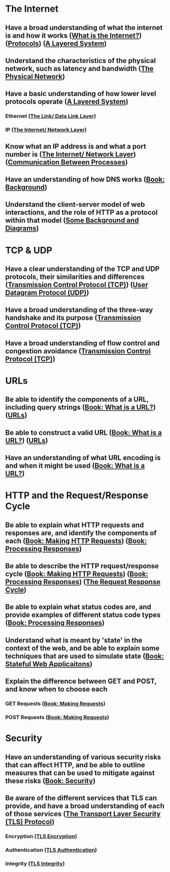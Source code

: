 # The Internet
## Have a broad understanding of what the internet is and how it works ([What is the Internet?](https://launchschool.com/lessons/4af196b9/assignments/268243e5)) ([Protocols](https://launchschool.com/lessons/4af196b9/assignments/a53e65ce)) ([A Layered System](https://launchschool.com/lessons/4af196b9/assignments/21ef33af))

## Understand the characteristics of the physical network, such as latency and bandwidth ([The Physical Network](https://launchschool.com/lessons/4af196b9/assignments/097d7577))

## Have a basic understanding of how lower level protocols operate ([A Layered System](https://launchschool.com/lessons/4af196b9/assignments/21ef33af))
### Ethernet ([The Link/ Data Link Layer](https://launchschool.com/lessons/4af196b9/assignments/81df3782))
### IP ([The Internet/ Network Layer](https://launchschool.com/lessons/4af196b9/assignments/b222ecfb))

## Know what an IP address is and what a port number is ([The Internet/ Network Layer](https://launchschool.com/lessons/4af196b9/assignments/b222ecfb)) ([Communication Between Processes](https://launchschool.com/lessons/2a6c7439/assignments/41113e98))

## Have an understanding of how DNS works ([Book: Background](https://launchschool.com/books/http/read/background#howtheinternetworks))

## Understand the client-server model of web interactions, and the role of HTTP as a protocol within that model ([Some Background and Diagrams](https://launchschool.com/lessons/cc97deb5/assignments/586769d9))

# TCP & UDP
## Have a clear understanding of the TCP and UDP protocols, their similarities and differences ([Transmission Control Protocol (TCP)](https://launchschool.com/lessons/2a6c7439/assignments/d09ddd52)) ([User Datagram Protocol (UDP)](https://launchschool.com/lessons/2a6c7439/assignments/9bb82c9b))

## Have a broad understanding of the three-way handshake and its purpose ([Transmission Control Protocol (TCP)](https://launchschool.com/lessons/2a6c7439/assignments/d09ddd52))

## Have a broad understanding of flow control and congestion avoidance ([Transmission Control Protocol (TCP)](https://launchschool.com/lessons/2a6c7439/assignments/d09ddd52))

# URLs
## Be able to identify the components of a URL, including query strings ([Book: What is a URL?](https://launchschool.com/books/http/read/what_is_a_url)) ([URLs](https://launchschool.com/lessons/cc97deb5/assignments/a28ccb6f))

## Be able to construct a valid URL ([Book: What is a URL?](https://launchschool.com/books/http/read/what_is_a_url)) ([URLs](https://launchschool.com/lessons/cc97deb5/assignments/a28ccb6f))

## Have an understanding of what URL encoding is and when it might be used ([Book: What is a URL?](https://launchschool.com/books/http/read/what_is_a_url#urlencoding))

# HTTP and the Request/Response Cycle
## Be able to explain what HTTP requests and responses are, and identify the components of each ([Book: Making HTTP Requests](https://launchschool.com/books/http/read/making_requests)) ([Book: Processing Responses](https://launchschool.com/books/http/read/processing_responses))

## Be able to describe the HTTP request/response cycle ([Book: Making HTTP Requests](https://launchschool.com/books/http/read/making_requests)) ([Book: Processing Responses](https://launchschool.com/books/http/read/processing_responses)) ([The Request Response Cycle](https://launchschool.com/lessons/cc97deb5/assignments/83ae67aa))

## Be able to explain what status codes are, and provide examples of different status code types ([Book: Processing Responses](https://launchschool.com/books/http/read/processing_responses#statuscode))

## Understand what is meant by 'state' in the context of the web, and be able to explain some techniques that are used to simulate state ([Book: Stateful Web Applicaitons](https://launchschool.com/books/http/read/statefulness))

## Explain the difference between GET and POST, and know when to choose each
### GET Requests ([Book: Making Requests](https://launchschool.com/books/http/read/making_requests#get))

### POST Requests ([Book: Making Requests](https://launchschool.com/books/http/read/making_requests#post))

# Security
## Have an understanding of various security risks that can affect HTTP, and be able to outline measures that can be used to mitigate against these risks ([Book: Security](https://launchschool.com/books/http/read/processing_responses))

## Be aware of the different services that TLS can provide, and have a broad understanding of each of those services ([The Transport Layer Security (TLS) Protocol](https://launchschool.com/lessons/74f1325b/assignments/83bf156b))
### Encryption ([TLS Encryption](https://launchschool.com/lessons/74f1325b/assignments/54f6defc))

### Authentication ([TLS Authentication](https://launchschool.com/lessons/74f1325b/assignments/95e698ab))

### Integrity ([TLS Integrity](https://launchschool.com/lessons/74f1325b/assignments/a88271cf))
